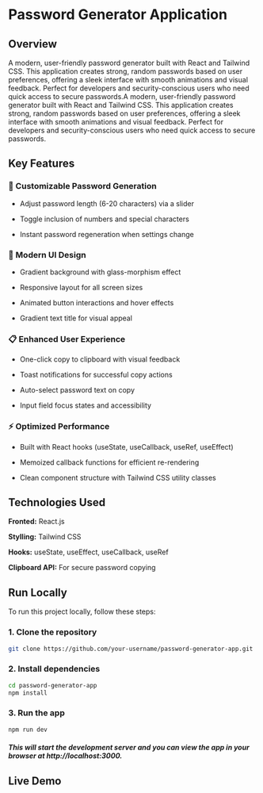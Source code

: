 
# Password Generator Application

## Overview
A modern, user-friendly password generator built with React and Tailwind CSS. This application creates strong, random passwords based on user preferences, offering a sleek interface with smooth animations and visual feedback. Perfect for developers and security-conscious users who need quick access to secure passwords.A modern, user-friendly password generator built with React and Tailwind CSS. This application creates strong, random passwords based on user preferences, offering a sleek interface with smooth animations and visual feedback. Perfect for developers and security-conscious users who need quick access to secure passwords.





## Key Features

### 🔐 Customizable Password Generation

- Adjust password length (6-20 characters) via a slider

- Toggle inclusion of numbers and special characters

- Instant password regeneration when settings change

### 🎨 Modern UI Design

- Gradient background with glass-morphism effect

- Responsive layout for all screen sizes

- Animated button interactions and hover effects

- Gradient text title for visual appeal

### 📋 Enhanced User Experience

- One-click copy to clipboard with visual feedback

- Toast notifications for successful copy actions

- Auto-select password text on copy

- Input field focus states and accessibility

### ⚡ Optimized Performance

- Built with React hooks (useState, useCallback, useRef, useEffect)

- Memoized callback functions for efficient re-rendering

- Clean component structure with Tailwind CSS utility classes
## Technologies Used

**Fronted:** React.js

**Stylling:** Tailwind CSS

**Hooks:**  useState, useEffect, useCallback, useRef

**Clipboard API:** For secure password copying

## Run Locally

To run this project locally, follow these steps:

### 1. Clone the repository 

```bash
git clone https://github.com/your-username/password-generator-app.git

```
### 2. Install dependencies

```bash
cd password-generator-app
npm install

```

### 3. Run the app

```bash
npm run dev
```

##### This will start the development server and you can view the app in your browser at http://localhost:3000.

## Live Demo



